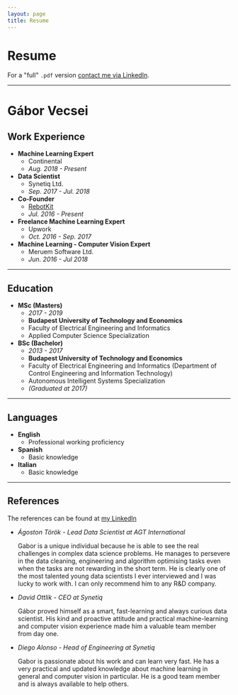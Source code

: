 ```yaml
---
layout: page
title: Resume
---
```


# Resume

For a "full" `.pdf` version [contact me via LinkedIn](https://www.linkedin.com/in/gaborvecsei/).

---

# Gábor Vecsei

## Work Experience

- **Machine Learning Expert**
	- Continental
	- *Aug. 2018 - Present*
- **Data Scientist**
	- Synetiq Ltd.
	- *Sep. 2017 - Jul. 2018*
- **Co-Founder**
	- [RebotKit](rebotkit.net)
	- *Jul. 2016 - Present*
- **Freelance Machine Learning Expert**
	- Upwork
	- *Oct. 2016 - Sep. 2017*
- **Machine Learning - Computer Vision Expert**
	- Meruem Software Ltd.
	- *Jun. 2016 - Jul 2018*

---

## Education

- **MSc (Masters)**
	- *2017 - 2019*
	- **Budapest University of Technology and Economics**
	- Faculty of Electrical Engineering and Informatics
	- Applied Computer Science Specialization
- **BSc (Bachelor)**
	- *2013 - 2017*
	- **Budapest University of Technology and Economics**
	- Faculty of Electrical Engineering and Informatics (Department of Control Engineering and Information Technology)
	- Autonomous Intelligent Systems Specialization
	- *(Graduated at 2017)*

---

## Languages

- **English**
	- Professional working proficiency
- **Spanish**
	- Basic knowledge
- **Italian**
	- Basic knowledge

---

## References

The references can be found at [my LinkedIn](https://www.linkedin.com/in/gaborvecsei/)

<ul>
	<li><i>Ágoston Török - Lead Data Scientist at AGT International</i><p>Gabor is a unique individual because he is able to see the real challenges in complex data science problems. He manages to persevere in the data cleaning, engineering and algorithm optimising tasks even when the tasks are not rewarding in the short term. He is clearly one of the most talented young data scientists I ever interviewed and I was lucky to work with. I can only recommend him to any R&D company.</p></li>
	<li><i>David Ottlik - CEO at Synetiq</i><p>Gábor proved himself as a smart, fast-learning and always curious data scientist. His kind and proactive attitude and practical machine-learning and computer vision experience made him a valuable team member from day one.</p></li>
	<li><i>Diego Alonso - Head of Engineering at Synetiq</i><p>Gabor is passionate about his work and can learn very fast. He has a very practical and updated knowledge about machine learning in general and computer vision in particular. He is a good team member and is always available to help others.</p></li>
</ul>
